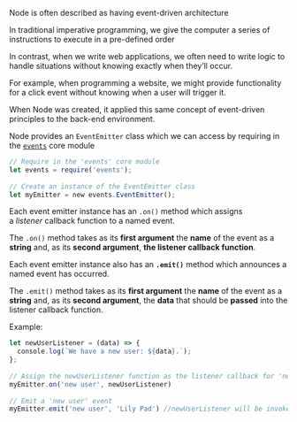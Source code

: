 
Node is often described as having event-driven architecture

In traditional imperative programming, we give the computer a series of instructions to execute in a pre-defined order

In contrast, when we write web applications, we often need to write logic to handle situations without knowing exactly when they’ll occur.

For example, when programming a website, we might provide functionality for a click event without knowing when a user will trigger it.

When Node was created, it applied this same concept of event-driven principles to the back-end environment.

Node provides an `EventEmitter` class which we can access by requiring in the [`events`](https://www.codecademy.com/resources/docs/javascript/events) core module

```js
// Require in the 'events' core module  
let events = require('events');  
  
// Create an instance of the EventEmitter class  
let myEmitter = new events.EventEmitter();

```

Each event emitter instance has an `.on()` method which assigns a _listener_ callback function to a named event.

The `.on()` method takes as its **first argument** the **name** of the event as a **string** and, as its **second argument**, **the listener callback function**.

Each event emitter instance also has an **`.emit()`** method which announces a named event has occurred.

The `.emit()` method takes as its **first argument** the **name** of the event as a **string** and, as its **second argument**, the **data** that should be **passed** into the listener callback function.

Example:

```js
let newUserListener = (data) => {  
  console.log(`We have a new user: ${data}.`);  
};  
  
// Assign the newUserListener function as the listener callback for 'new user' events  
myEmitter.on('new user', newUserListener)  
  
// Emit a 'new user' event  
myEmitter.emit('new user', 'Lily Pad') //newUserListener will be invoked with 'Lily Pad'
```